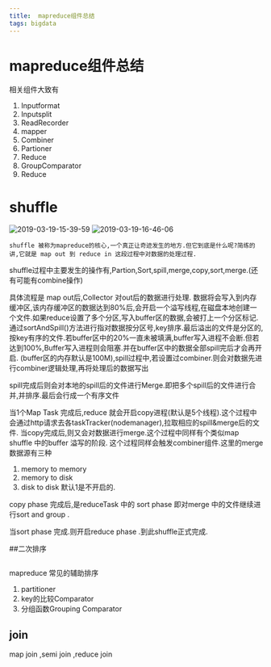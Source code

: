 ```yaml
---
title:  mapreduce组件总结
tags: bigdata
---
```



# mapreduce组件总结

<!-- more -->
相关组件大致有
1. Inputformat
2. Inputsplit
3. ReadRecorder
4. mapper
5. Combiner
6. Partioner
7. Reduce
8. GroupComparator
9. Reduce

# shuffle

![2019-03-19-15-39-59](http://rgr3ifyzo.sabkt.gdipper.com2019-03-19-15-39-59.png)
![2019-03-19-16-46-06](http://rgr3ifyzo.sabkt.gdipper.com2019-03-19-16-46-06.png)

```
shuffle 被称为mapreduce的核心,一个真正让奇迹发生的地方.但它到底是什么呢?简练的讲,它就是 map out 到 reduce in 这段过程中对数据的处理过程.
```
shuffle过程中主要发生的操作有,Partion,Sort,spill,merge,copy,sort,merge.(还有可能有combine操作)

具体流程是
map out后,Collector 对out后的数据进行处理. 数据将会写入到内存缓冲区,该内存缓冲区的数据达到80%后,会开启一个溢写线程,在磁盘本地创建一个文件.如果reduce设置了多个分区,写入buffer区的数据,会被打上一个分区标记.通过sortAndSpill()方法进行指对数据按分区号,key排序.最后溢出的文件是分区的,按key有序的文件.若buffer区中的20%一直未被填满,buffer写入进程不会断.但若达到100%,Buffer写入进程则会阻塞.并在buffer区中的数据全部spill完后才会再开启. (buffer区的内存默认是100M),spill过程中,若设置过combiner.则会对数据先进行combiner逻辑处理,再将处理后的数据写出

spill完成后则会对本地的spill后的文件进行Merge.即把多个spill后的文件进行合并,并排序.最后会行成一个有序文件

当1个Map Task 完成后,reduce 就会开启copy进程(默认是5个线程).这个过程中会通过http请求去各taskTracker(nodemanager),拉取相应的spill&merge后的文件.
当copy完成后,则又会对数据进行merge.这个过程中同样有个类似map shuffle 中的buffer 溢写的阶段. 这个过程同样会触发combiner组件.这里的merge数据源有三种
1. memory to memory
2. memory to disk
3. disk   to disk 
默认1是不开启的.

copy phase 完成后,是reduceTask 中的 sort phase
即对merge 中的文件继续进行sort and group .

当sort phase 完成.则开启reduce phase .到此shuffle正式完成.

##二次排序
```
```
mapreduce 常见的辅助排序
1. partitioner
2. key的比较Comparator
3. 分组函数Grouping Comparator

## join 
map join ,semi join ,reduce join
## 
